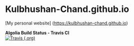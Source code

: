 # Kulbhushan-Chand.github.io
[My personal website] (https://kulbhushan-chand.github.io)

**Algolia Build Status - Travis CI**  
[![Travis (.org)](https://img.shields.io/travis/Kulbhushan-Chand/Kulbhushan-Chand.github.io.svg?longCache=true&style=for-the-badge&logo=travis&maxAge=86400)](https://travis-ci.org/Kulbhushan-Chand/Kulbhushan-Chand.github.io)
